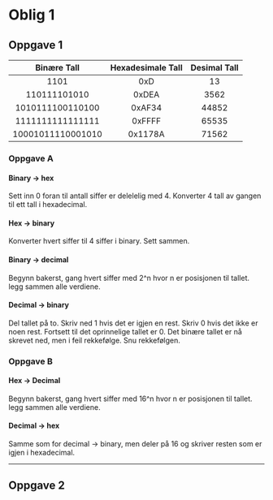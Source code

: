 # Oblig 1
## Oppgave 1

|Binære Tall    |Hexadesimale Tall  |Desimal Tall|
|:-------------:|:-----------------:|:----------:|
| 1101 | 0xD | 13 |
| 110111101010 | 0xDEA | 3562
| 1010111100110100 | 0xAF34 | 44852
| 1111111111111111 | 0xFFFF | 65535
| 10001011110001010 | 0x1178A | 71562

### Oppgave A
#### Binary -> hex
Sett inn 0 foran til antall siffer er delelelig med 4. Konverter 4 tall av gangen til ett tall i hexadecimal.
#### Hex -> binary
Konverter hvert siffer til 4 siffer i binary. Sett sammen.
#### Binary -> decimal
Begynn bakerst, gang hvert siffer med 2^n hvor n er posisjonen til tallet. legg sammen alle verdiene.
#### Decimal -> binary
Del tallet på to. Skriv ned 1 hvis det er igjen en rest. Skriv 0 hvis det ikke er noen rest. Fortsett til det oprinnelige tallet er 0. Det binære tallet er nå skrevet ned, men i feil rekkefølge. Snu rekkefølgen.
### Oppgave B
#### Hex -> Decimal
Begynn bakerst, gang hvert siffer med 16^n hvor n er posisjonen til tallet. legg sammen alle verdiene.
#### Decimal -> hex
Samme som for decimal -> binary, men deler på 16 og skriver resten som er igjen i hexadecimal.

---
## Oppgave 2
